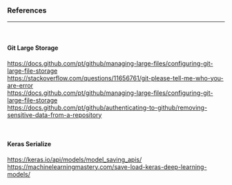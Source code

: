 ### References 
<hr>
<br>

#### Git Large Storage 


https://docs.github.com/pt/github/managing-large-files/configuring-git-large-file-storage
<br>
https://stackoverflow.com/questions/11656761/git-please-tell-me-who-you-are-error
<br>
https://docs.github.com/pt/github/managing-large-files/configuring-git-large-file-storage
<br>
https://docs.github.com/pt/github/authenticating-to-github/removing-sensitive-data-from-a-repository

<br>

#### Keras Serialize 


https://keras.io/api/models/model_saving_apis/
https://machinelearningmastery.com/save-load-keras-deep-learning-models/
